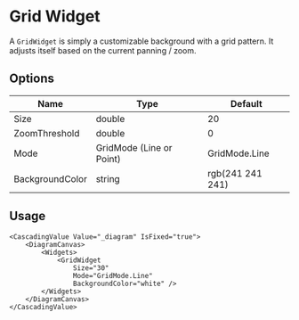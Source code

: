 # Grid Widget

A `GridWidget` is simply a customizable background with a grid pattern. It adjusts itself based on the current panning / zoom.

## Options

| Name | Type | Default |
|------|------|---------|
| Size | double | 20 |
| ZoomThreshold | double | 0 |
| Mode | GridMode (Line or Point) | GridMode.Line |
| BackgroundColor | string | rgb(241 241 241) |

## Usage

```razor
<CascadingValue Value="_diagram" IsFixed="true">
    <DiagramCanvas>
        <Widgets>
            <GridWidget 
                Size="30" 
                Mode="GridMode.Line" 
                BackgroundColor="white" />
        </Widgets>
    </DiagramCanvas>
</CascadingValue>
```